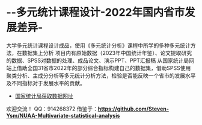# --多元统计课程设计-2022年国内省市发展差异-
大学多元统计课程设计成品，使用《多元统计分析》课程中所学的多种多元统计方法，在数据集上分析
项目内有原始数据（2023年中国统计年鉴）、论文提取研究的数据、SPSS对数据的处理、成品论文、演示PPT、PPT汇报稿
从国家统计局网站上借助全国31省市2022年的部分综合指标构建自己的数据集，借助SPSS使用聚类分析、主成分分析等多元统计分析方法，检验是否能反映一个省市的发展水平及不同指标对于发展水平的贡献。

+ [国家统计局获取数据网址](http://www.stats.gov.cn/tjsj/)

欢迎交流！ QQ：914268372 
借鉴于：**https://github.com/Steven-Ysm/NUAA-Multivariate-statistical-analysis**
